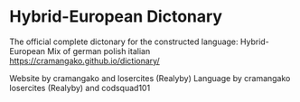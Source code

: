 # Hybrid-European Dictonary
The official complete dictonary for the constructed language: Hybrid-European
Mix of german polish italian
https://cramangako.github.io/dictionary/

Website by cramangako and losercites (Realyby)
Language by cramangako losercites (Realyby) and codsquad101
